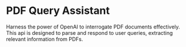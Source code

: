 # PDF Query Assistant
Harness the power of OpenAI to interrogate PDF documents effectively. This api is designed to parse and respond to user queries, extracting relevant information from PDFs.
